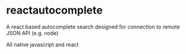 # reactautocomplete
A react based autocomplete search designed for connection to remote JSON API (e.g. node)

All native javascript and react
